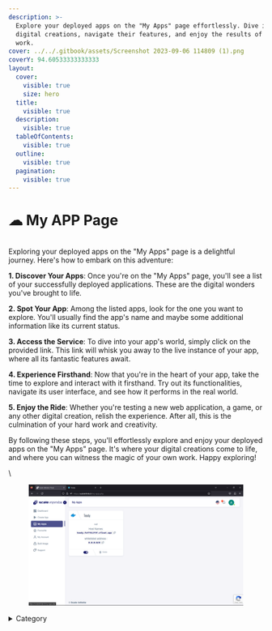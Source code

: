 ```yaml
---
description: >-
  Explore your deployed apps on the "My Apps" page effortlessly. Dive into your
  digital creations, navigate their features, and enjoy the results of your hard
  work.
cover: ../../.gitbook/assets/Screenshot 2023-09-06 114809 (1).png
coverY: 94.60533333333333
layout:
  cover:
    visible: true
    size: hero
  title:
    visible: true
  description:
    visible: true
  tableOfContents:
    visible: true
  outline:
    visible: true
  pagination:
    visible: true
---
```


# ☁ My APP Page

\
Exploring your deployed apps on the "My Apps" page is a delightful journey. Here's how to embark on this adventure:

**1. Discover Your Apps**: Once you're on the "My Apps" page, you'll see a list of your successfully deployed applications. These are the digital wonders you've brought to life.

**2. Spot Your App**: Among the listed apps, look for the one you want to explore. You'll usually find the app's name and maybe some additional information like its current status.

**3. Access the Service**: To dive into your app's world, simply click on the provided link. This link will whisk you away to the live instance of your app, where all its fantastic features await.

**4. Experience Firsthand**: Now that you're in the heart of your app, take the time to explore and interact with it firsthand. Try out its functionalities, navigate its user interface, and see how it performs in the real world.

**5. Enjoy the Ride**: Whether you're testing a new web application, a game, or any other digital creation, relish the experience. After all, this is the culmination of your hard work and creativity.

By following these steps, you'll effortlessly explore and enjoy your deployed apps on the "My Apps" page. It's where your digital creations come to life, and where you can witness the magic of your own work. Happy exploring!

\


<figure><img src="../../.gitbook/assets/dfdfssfsf.png" alt=""><figcaption></figcaption></figure>

<details>

<summary>Category</summary>

Kubernetes, cloud computing, DevOps, cloud services, hosting platform, container orchestration, cloud infrastructure, cloud deployment, cloud management, cloud technology, cloud solutions&#x20;

</details>
